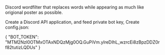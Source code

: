 Discord wordfilter that replaces words while appearing as much like origional poster as possible.

Create a Discord API application, and feed private bot key,
Create config.json:

{
    "BOT_TOKEN": "MTM2NzI0OTMxOTAxNDQzMjg0OQ.GuPiVm.ylreDIhL_wzrcEi8zBpzDDZ0rf82tutizLQDUs"
}
